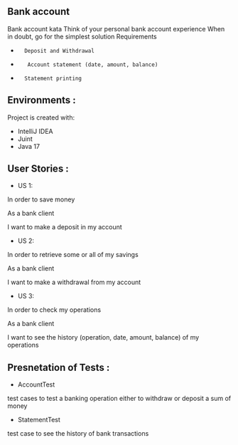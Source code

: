 ## Bank account 

Bank account kata Think of your personal bank account experience When in doubt, go for the simplest solution Requirements

*       Deposit and Withdrawal

*        Account statement (date, amount, balance)

*       Statement printing

## Environments :

Project is created with:

* IntelliJ IDEA
* Juint
* Java 17

## User Stories :

* US 1:

In order to save money

As a bank client

I want to make a deposit in my account

* US 2:

In order to retrieve some or all of my savings

As a bank client

I want to make a withdrawal from my account


* US 3:

In order to check my operations

As a bank client

I want to see the history (operation, date, amount, balance) of my operations

## Presnetation of Tests :

* AccountTest

test cases to test a banking operation either to withdraw or deposit a sum of money 

* StatementTest

test case to see the history of bank transactions
